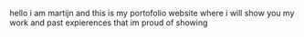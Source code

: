hello i am martijn and this is my portofolio website where i will show you my work and past expierences that im proud of showing
